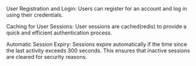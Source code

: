 
User Registration and Login: 
Users can register for an account and log in using their credentials.

Caching for User Sessions:
User sessions are cached(redis) to provide a quick and efficient authentication process.

Automatic Session Expiry: 
Sessions expire automatically if the time since the last activity exceeds 300 seconds. This ensures that inactive sessions are cleared for security reasons.
